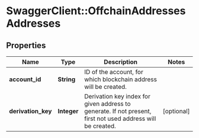 # SwaggerClient::OffchainAddressesAddresses

## Properties
Name | Type | Description | Notes
------------ | ------------- | ------------- | -------------
**account_id** | **String** | ID of the account, for which blockchain address will be created. | 
**derivation_key** | **Integer** | Derivation key index for given address to generate. If not present, first not used address will be created. | [optional] 

